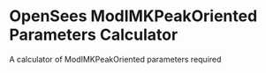 # OpenSees ModIMKPeakOriented Parameters Calculator
A calculator of ModIMKPeakOriented parameters required
